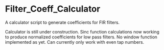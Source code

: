 # Filter_Coeff_Calculator
 
 A calculator script to generate coefficients for FIR filters. 
 
 Calculator is still under construction. Sinc function calculations now working to produce normalized coefficients for low pass filters. No window function implemented as yet. Can currently only work with even tap numbers.
 

